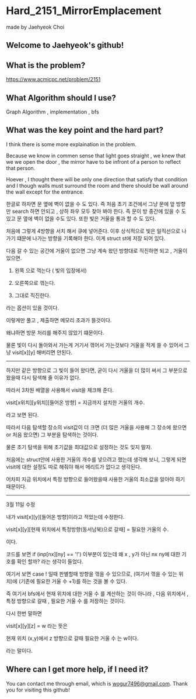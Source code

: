 # Hard_2151_MirrorEmplacement

made by Jaehyeok Choi

## Welcome to Jaehyeok's github!

## What is the problem?

https://www.acmicpc.net/problem/2151

## What Algorithm should I use?

Graph Algorithm , implementation , bfs

## What was the key point and the hard part?

I think there is some more explaination in the problem.

Because we know in commen sense that light goes straight , we knew that we we open the door , the mirror have to be infront of a person to reflect that person.

Hoever , I thought there will be only one direction that satisfy that condition and I though walls must surround the room and there should be wall around the wall except for  the entrance.

한글로 하자면 문 옆에 벽이 없을 수 도 있다. 즉 처음 초기 조건에서 그냥 문에 앞 방향만 search 하면 안되고 ,  상하 좌우 모두 찾아 봐야 한다. 즉 문이 방 중간에 있을 수 도 있고 문 옆에 벽이 없을 수도 있다. 또한 빛은 거울을 통과 할 수 도 있다.

처음에 그렇게 4방향을 서치 해서 큐에 넣어준다. 이후 상식적으로 빛은 일직선으로 나가기 떄문에 나가는 방향을 기록해야 한다. 이게 struct st에 저장 되어 있다.

다음 갈 수 있는 공간에 거울이 없으면 그냥 계속 왔던 방향대로 직진하면 되고 , 거울이 있으면.

1. 왼쪽 으로 꺽는다 ( 빛의 입장에서)

2. 오른쪽으로 꺾는다.

3. 그대로 직진한다.

라는 옵션이 있을 것이다.

이렇게만 풀고 , 제출하면 메모리 초과가 뜰것이다.

왜냐하면 방문 처리를 해주지 않았기 떄문이다.

물론 빛이 다시 돌아와서 가는게 거기서 꺾어서 가는것보다 거울을 적게 쓸 수 있어서 그냥 visit[x][y] 해버리면 안된다.

----------------------------------------------------------------------------------------------------------------------------------

하지만 같은 방향으로 그 빛이 들어 왔다면, 굳이 다시 거울을 더 많이 써서 그 부분으로 왔을때 다시 탐색해 줄 이유가 없다.

따라서 3차원 배열을 사용해서 visit을 체크해 준다.

visit[x위치][y위치][들어온 방향] = 지금까지 설치한 거울의 개수.

라고 보면 된다.

따라서 다음 탐색할 장소의 visit값이 더 크면 (더 많은 거울을 사용해 그 장소에 왔으면 or 처음 왔으면) 그 부분을 탐색하는 것이다.

물론 초기 탐색을 위해 초기값을 최대값으로 설정하는 것도 잊지 말자.

처음에는 struct안에 사용한 거울의 개수를 넣으려고 했는데 생각해 보니, 그렇게 되면 visit에 대한 설정도 따로 해줘야 해서 메리트가 없다고 생각된다.

어차피 지금 위치에서 특정 방향으로 들어왔을때 사용한 거울의 최소값을 알아야 하기 때문이다.

---------------------------------------------------------------------------------------------------------------------------------

3월 11일 수정

내가 visit[x][y][들어온 방향]이라고 적었는데 수정한다.

visit[x][y][현재 위치에서 특정방향(동서남북)으로 갈때] = 필요한 거울의 수.

이다.

코드를 보면 if (inp[nx][ny] == '!') 이부분이 있는데 왜 x , y가 아닌 nx ny에 대한 기호를 확인 할까? 라는 생각이 들었다.

여기서 보면 case ! 일때 판별할때 방향을 꺾을 수 있으므로, (여기서 꺾을 수 있는 위치)에 (기존에 필요한 거울 수 +1)를 하는 것을 볼 수 있다.

즉 여기서 bfs에서 현재 위치에 대한 거울 수 를 계산하는 것이 아니라 , 다음 위치에서 , 특정 방향으로 갈때 , 필요한 거울 수 를 저장하는 것이다.

다시 한번 말하면

visit[x][y][z] = w
라는 뜻은

현재 위치 (x,y)에서 z 방향으로 갈때 필요한 거울 수 는 w이다.

라는 말이다.

## Where can I get more help, if I need it?

You can contact me through email, which is wogur7496@gmail.com.
Thank you for visiting this github!
